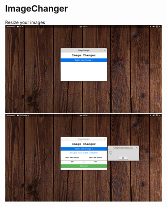 # ImageChanger
Resize your images
<img src="https://github.com/PatricksPessoa/ImageChanger/blob/main/Images/FirstExample.png"/>
<img src="https://github.com/PatricksPessoa/ImageChanger/blob/main/Images/SecondExample.png"/>
